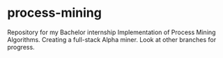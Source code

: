 # process-mining

Repository for my Bachelor internship Implementation of Process Mining Algorithms. Creating a full-stack Alpha miner.
Look at other branches for progress.
